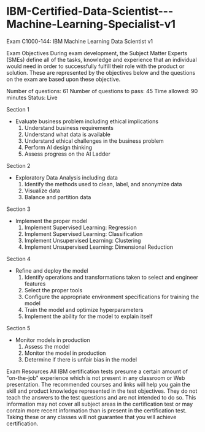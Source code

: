 # IBM-Certified-Data-Scientist---Machine-Learning-Specialist-v1
Exam C1000-144: IBM Machine Learning Data Scientist v1


Exam Objectives
During exam development, the Subject Matter Experts (SMEs) define all of the tasks, knowledge and experience that an individual would need in order to successfully fulfill their role with the product or solution. These are represented by the objectives below and the questions on the exam are based upon these objective.

Number of questions: 61
Number of questions to pass: 45
Time allowed: 90 minutes
Status: Live

Section 1
- Evaluate business problem including ethical implications
   1. Understand business requirements
   2. Understand what data is available
   3. Understand ethical challenges in the business problem
   4. Perform AI design thinking
   5. Assess progress on the AI Ladder 

Section 2
- Exploratory Data Analysis including data 
   1. Identify the methods used to clean, label, and anonymize data
   2. Visualize data
   3. Balance and partition data

Section 3
- Implement the proper model
  1. Implement Supervised Learning: Regression
  2. Implement Supervised Learning: Classification
  3. Implement Unsupervised Learning: Clustering
  4. Implement Unsupervised Learning: Dimensional Reduction

Section 4
- Refine and deploy the model
  1. Identify operations and transformations taken to select and engineer features 
  2. Select the proper tools
  3. Configure the appropriate environment specifications for training the model
  4. Train the model and optimize hyperparameters
  5. Implement the ability for the model to explain itself 

Section 5
- Monitor models in production
  1. Assess the model
  2. Monitor the model in production 
  3. Determine if there is unfair bias in the model

Exam Resources
All IBM certification tests presume a certain amount of "on-the-job" experience which is not present in any classroom or Web presentation. The recommended courses and links will help you gain the skill and product knowledge represented in the test objectives. They do not teach the answers to the test questions and are not intended to do so. This information may not cover all subject areas in the certification test or may contain more recent information than is present in the certification test. Taking these or any classes will not guarantee that you will achieve certification.
